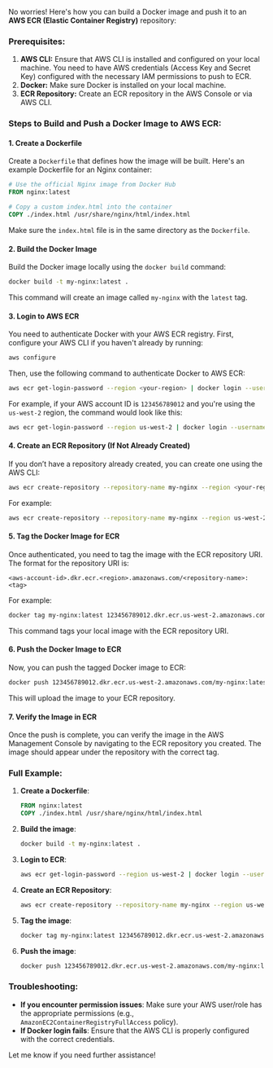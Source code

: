 No worries! Here's how you can build a Docker image and push it to an **AWS ECR (Elastic Container Registry)** repository:

### Prerequisites:
1. **AWS CLI:** Ensure that AWS CLI is installed and configured on your local machine. You need to have AWS credentials (Access Key and Secret Key) configured with the necessary IAM permissions to push to ECR.
2. **Docker:** Make sure Docker is installed on your local machine.
3. **ECR Repository:** Create an ECR repository in the AWS Console or via AWS CLI.

### Steps to Build and Push a Docker Image to AWS ECR:

#### 1. **Create a Dockerfile**
Create a `Dockerfile` that defines how the image will be built. Here's an example Dockerfile for an Nginx container:

```Dockerfile
# Use the official Nginx image from Docker Hub
FROM nginx:latest

# Copy a custom index.html into the container
COPY ./index.html /usr/share/nginx/html/index.html
```

Make sure the `index.html` file is in the same directory as the `Dockerfile`.

#### 2. **Build the Docker Image**
Build the Docker image locally using the `docker build` command:

```bash
docker build -t my-nginx:latest .
```

This command will create an image called `my-nginx` with the `latest` tag.

#### 3. **Login to AWS ECR**
You need to authenticate Docker with your AWS ECR registry. First, configure your AWS CLI if you haven't already by running:

```bash
aws configure
```

Then, use the following command to authenticate Docker to AWS ECR:

```bash
aws ecr get-login-password --region <your-region> | docker login --username AWS --password-stdin <aws-account-id>.dkr.ecr.<your-region>.amazonaws.com
```

For example, if your AWS account ID is `123456789012` and you're using the `us-west-2` region, the command would look like this:

```bash
aws ecr get-login-password --region us-west-2 | docker login --username AWS --password-stdin 123456789012.dkr.ecr.us-west-2.amazonaws.com
```

#### 4. **Create an ECR Repository (If Not Already Created)**
If you don’t have a repository already created, you can create one using the AWS CLI:

```bash
aws ecr create-repository --repository-name my-nginx --region <your-region>
```

For example:

```bash
aws ecr create-repository --repository-name my-nginx --region us-west-2
```

#### 5. **Tag the Docker Image for ECR**
Once authenticated, you need to tag the image with the ECR repository URI. The format for the repository URI is:

```
<aws-account-id>.dkr.ecr.<region>.amazonaws.com/<repository-name>:<tag>
```

For example:

```bash
docker tag my-nginx:latest 123456789012.dkr.ecr.us-west-2.amazonaws.com/my-nginx:latest
```

This command tags your local image with the ECR repository URI.

#### 6. **Push the Docker Image to ECR**
Now, you can push the tagged Docker image to ECR:

```bash
docker push 123456789012.dkr.ecr.us-west-2.amazonaws.com/my-nginx:latest
```

This will upload the image to your ECR repository.

#### 7. **Verify the Image in ECR**
Once the push is complete, you can verify the image in the AWS Management Console by navigating to the ECR repository you created. The image should appear under the repository with the correct tag.

### Full Example:

1. **Create a Dockerfile**:
   ```Dockerfile
   FROM nginx:latest
   COPY ./index.html /usr/share/nginx/html/index.html
   ```

2. **Build the image**:
   ```bash
   docker build -t my-nginx:latest .
   ```

3. **Login to ECR**:
   ```bash
   aws ecr get-login-password --region us-west-2 | docker login --username AWS --password-stdin 123456789012.dkr.ecr.us-west-2.amazonaws.com
   ```

4. **Create an ECR Repository**:
   ```bash
   aws ecr create-repository --repository-name my-nginx --region us-west-2
   ```

5. **Tag the image**:
   ```bash
   docker tag my-nginx:latest 123456789012.dkr.ecr.us-west-2.amazonaws.com/my-nginx:latest
   ```

6. **Push the image**:
   ```bash
   docker push 123456789012.dkr.ecr.us-west-2.amazonaws.com/my-nginx:latest
   ```

### Troubleshooting:
- **If you encounter permission issues**: Make sure your AWS user/role has the appropriate permissions (e.g., `AmazonEC2ContainerRegistryFullAccess` policy).
- **If Docker login fails**: Ensure that the AWS CLI is properly configured with the correct credentials.

Let me know if you need further assistance!